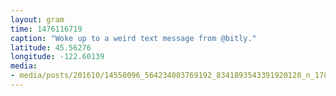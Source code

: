 ```yaml
---
layout: gram
time: 1476116719
caption: "Woke up to a weird text message from @bitly."
latitude: 45.56276
longitude: -122.60139
media:
- media/posts/201610/14550096_564234003769192_8341893543391920128_n_17843113798160881.jpg
---
```

